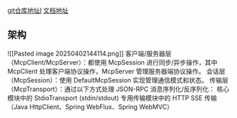 
[git仓库地址I](https://github.com/modelcontextprotocol/java-sdk?tab=readme-ov-file)
[文档地址](https://modelcontextprotocol.io/sdk/java/mcp-overview)

## 架构
![[Pasted image 20250402144114.png]]
客户端/服务器层（McpClient/McpServer）：都使用 McpSession 进行同步/异步操作，其中 McpClient 处理客户端协议操作，McpServer 管理服务器端协议操作。
会话层（McpSession）：使用 DefaultMcpSession 实现管理通信模式和状态。
传输层（McpTransport）：通过以下方式处理 JSON-RPC 消息序列化/反序列化：
核心模块中的 StdioTransport (stdin/stdout)
专用传输模块中的 HTTP SSE 传输（Java HttpClient、Spring WebFlux、Spring WebMVC）
